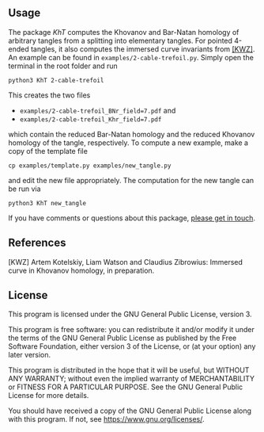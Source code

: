 ## Usage ##

The package _KhT_ computes the Khovanov and Bar-Natan homology of arbitrary tangles from a splitting into elementary tangles. For pointed 4-ended tangles, it also computes the immersed curve invariants from [[KWZ]](https://github.com/spinachstealer/KhT#References). An example can be found in `examples/2-cable-trefoil.py`. Simply open the terminal in the root folder and run

    python3 KhT 2-cable-trefoil

This creates the two files 

* `examples/2-cable-trefoil_BNr_field=7.pdf` and
* `examples/2-cable-trefoil_Khr_field=7.pdf`

which contain the reduced Bar-Natan homology and the reduced Khovanov homology of the tangle, respectively.
To compute a new example, make a copy of the template file

    cp examples/template.py examples/new_tangle.py

and edit the new file appropriately. The computation for the new tangle can be run via

    python3 KhT new_tangle

If you have comments or questions about this package, [please get in touch](https://cbz20.raspberryip.com/). 

## References ##

[KWZ] Artem Kotelskiy, Liam Watson and Claudius Zibrowius: Immersed curve in Khovanov homology, in preparation. 

## License ##

This program is licensed under the GNU General Public License, version 3. 

This program is free software: you can redistribute it and/or modify
it under the terms of the GNU General Public License as published by
the Free Software Foundation, either version 3 of the License, or
(at your option) any later version.

This program is distributed in the hope that it will be useful,
but WITHOUT ANY WARRANTY; without even the implied warranty of
MERCHANTABILITY or FITNESS FOR A PARTICULAR PURPOSE.  See the
GNU General Public License for more details.

You should have received a copy of the GNU General Public License
along with this program.  If not, see <https://www.gnu.org/licenses/>.
